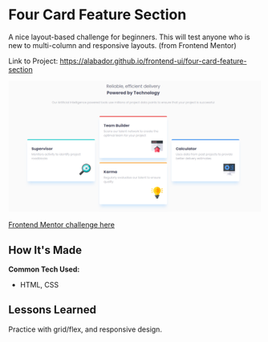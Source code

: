 # Four Card Feature Section

A nice layout-based challenge for beginners. This will test anyone who is new to multi-column and responsive layouts. (from Frontend Mentor)

Link to Project: https://alabador.github.io/frontend-ui/four-card-feature-section

![Desktop Version](./desktop-screenshot.png)

[Frontend Mentor challenge here](https://www.frontendmentor.io/challenges/four-card-feature-section-weK1eFYK)

## How It's Made 

**Common Tech Used:** 
+ HTML, CSS

## Lessons Learned

Practice with grid/flex, and responsive design. 